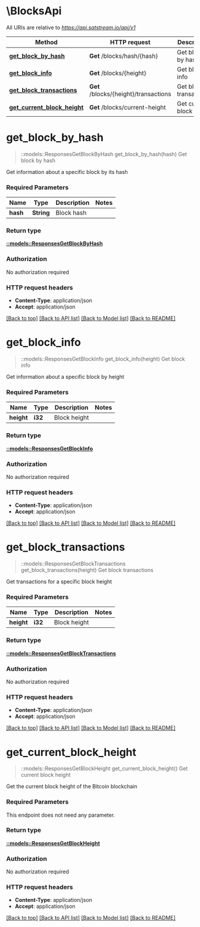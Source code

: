 # \BlocksApi

All URIs are relative to *https://api.satstream.io/api/v1*

Method | HTTP request | Description
------------- | ------------- | -------------
[**get_block_by_hash**](BlocksApi.md#get_block_by_hash) | **Get** /blocks/hash/{hash} | Get block by hash
[**get_block_info**](BlocksApi.md#get_block_info) | **Get** /blocks/{height} | Get block info
[**get_block_transactions**](BlocksApi.md#get_block_transactions) | **Get** /blocks/{height}/transactions | Get block transactions
[**get_current_block_height**](BlocksApi.md#get_current_block_height) | **Get** /blocks/current-height | Get current block height


# **get_block_by_hash**
> ::models::ResponsesGetBlockByHash get_block_by_hash(hash)
Get block by hash

Get information about a specific block by its hash

### Required Parameters

Name | Type | Description  | Notes
------------- | ------------- | ------------- | -------------
  **hash** | **String**| Block hash | 

### Return type

[**::models::ResponsesGetBlockByHash**](responses.GetBlockByHash.md)

### Authorization

No authorization required

### HTTP request headers

 - **Content-Type**: application/json
 - **Accept**: application/json

[[Back to top]](#) [[Back to API list]](../README.md#documentation-for-api-endpoints) [[Back to Model list]](../README.md#documentation-for-models) [[Back to README]](../README.md)

# **get_block_info**
> ::models::ResponsesGetBlockInfo get_block_info(height)
Get block info

Get information about a specific block by height

### Required Parameters

Name | Type | Description  | Notes
------------- | ------------- | ------------- | -------------
  **height** | **i32**| Block height | 

### Return type

[**::models::ResponsesGetBlockInfo**](responses.GetBlockInfo.md)

### Authorization

No authorization required

### HTTP request headers

 - **Content-Type**: application/json
 - **Accept**: application/json

[[Back to top]](#) [[Back to API list]](../README.md#documentation-for-api-endpoints) [[Back to Model list]](../README.md#documentation-for-models) [[Back to README]](../README.md)

# **get_block_transactions**
> ::models::ResponsesGetBlockTransactions get_block_transactions(height)
Get block transactions

Get transactions for a specific block height

### Required Parameters

Name | Type | Description  | Notes
------------- | ------------- | ------------- | -------------
  **height** | **i32**| Block height | 

### Return type

[**::models::ResponsesGetBlockTransactions**](responses.GetBlockTransactions.md)

### Authorization

No authorization required

### HTTP request headers

 - **Content-Type**: application/json
 - **Accept**: application/json

[[Back to top]](#) [[Back to API list]](../README.md#documentation-for-api-endpoints) [[Back to Model list]](../README.md#documentation-for-models) [[Back to README]](../README.md)

# **get_current_block_height**
> ::models::ResponsesGetBlockHeight get_current_block_height()
Get current block height

Get the current block height of the Bitcoin blockchain

### Required Parameters
This endpoint does not need any parameter.

### Return type

[**::models::ResponsesGetBlockHeight**](responses.GetBlockHeight.md)

### Authorization

No authorization required

### HTTP request headers

 - **Content-Type**: application/json
 - **Accept**: application/json

[[Back to top]](#) [[Back to API list]](../README.md#documentation-for-api-endpoints) [[Back to Model list]](../README.md#documentation-for-models) [[Back to README]](../README.md)

